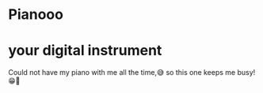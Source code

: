 # Pianooo
# your digital instrument
Could not have my piano with me all the time,😅 so this one keeps me busy! 😁🎹

